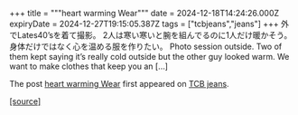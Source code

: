+++
title = """heart warming Wear"""
date = 2024-12-18T14:24:26.000Z
expiryDate = 2024-12-27T19:15:05.387Z
tags = ["tcbjeans","jeans"]
+++
外でLates40’sを着て撮影。 2人は寒い寒いと腕を組んでるのに1人だけ暖かそう。 身体だけではなく心を温める服を作りたい。 Photo session outside. Two of them kept saying it’s really cold outside but the other guy looked warm. We want to make clothes that keep you an \[…\]

The post [heart warming Wear](http://tcbjeans.com/2024/12/18/50450) first appeared on [TCB jeans](http://tcbjeans.com).

[[source]](http://tcbjeans.com/2024/12/18/50450)
